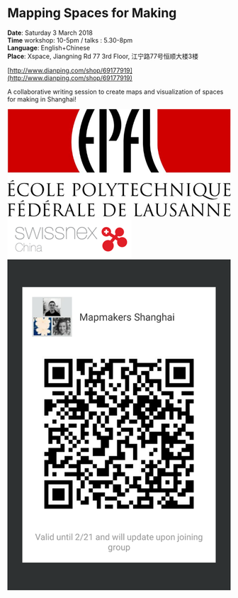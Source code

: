 # Mapping Spaces for Making

**Date**: Saturday 3 March 2018  
**Time** workshop: 10-5pm / talks : 5.30-8pm  
**Language**: English+Chinese  
**Place**: Xspace, Jiangning Rd 77 3rd Floor, 江宁路77号恒顺大楼3楼

[http://www.dianping.com/shop/69177919](http://www.dianping.com/shop/69177919)

A collaborative writing session to create maps and visualization of spaces for making in Shanghai!

![](/assets/2f5c57bccf6823d38a29cc078023ad54%281%29.jpg)  
![](/assets/SWX_Logos_140722_Nha_v2_China.png)  
![](/assets/qr-shanghai.png)
